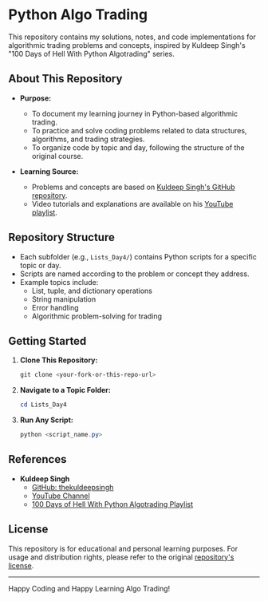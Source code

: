 # Python Algo Trading

This repository contains my solutions, notes, and code implementations for algorithmic trading problems and concepts, inspired by Kuldeep Singh's "100 Days of Hell With Python Algotrading" series.

## About This Repository

- **Purpose:**
  - To document my learning journey in Python-based algorithmic trading.
  - To practice and solve coding problems related to data structures, algorithms, and trading strategies.
  - To organize code by topic and day, following the structure of the original course.

- **Learning Source:**
  - Problems and concepts are based on [Kuldeep Singh's GitHub repository](https://github.com/thekuldeepsingh/100-Days-Of-Hell-With-Python-Algotrading).
  - Video tutorials and explanations are available on his [YouTube playlist](https://youtube.com/playlist?list=PLUTKklmYVO37Ik8K1Ftdp4ULk3dMBCKYp&si=49NKjj7Mj4KOxDeO).

## Repository Structure

- Each subfolder (e.g., `Lists_Day4/`) contains Python scripts for a specific topic or day.
- Scripts are named according to the problem or concept they address.
- Example topics include:
  - List, tuple, and dictionary operations
  - String manipulation
  - Error handling
  - Algorithmic problem-solving for trading

## Getting Started

1. **Clone This Repository:**
   ```powershell
   git clone <your-fork-or-this-repo-url>
   ```
2. **Navigate to a Topic Folder:**
   ```powershell
   cd Lists_Day4
   ```
3. **Run Any Script:**
   ```powershell
   python <script_name.py>
   ```

## References

- **Kuldeep Singh**
  - [GitHub: thekuldeepsingh](https://github.com/thekuldeepsingh)
  - [YouTube Channel](https://www.youtube.com/@thekuldeepsingh)
  - [100 Days of Hell With Python Algotrading Playlist](https://youtube.com/playlist?list=PLUTKklmYVO37Ik8K1Ftdp4ULk3dMBCKYp&si=49NKjj7Mj4KOxDeO)

## License

This repository is for educational and personal learning purposes. For usage and distribution rights, please refer to the original [repository's license](https://github.com/thekuldeepsingh/100-Days-Of-Hell-With-Python-Algotrading/blob/main/LICENSE).

---

Happy Coding and Happy Learning Algo Trading!
